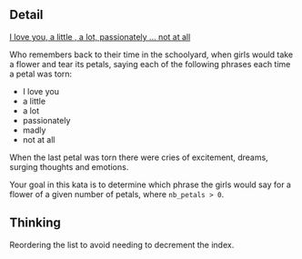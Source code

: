 ## Detail

[I love you, a little , a lot, passionately ... not at all](https://www.codewars.com/kata/i-love-you-a-little-a-lot-passionately-dot-dot-dot-not-at-all/train/haskell)

Who remembers back to their time in the schoolyard, when girls would take a flower and tear its petals, saying each of the following phrases each time a petal was torn:

- I love you
- a little
- a lot
- passionately
- madly
- not at all

When the last petal was torn there were cries of excitement, dreams, surging thoughts and emotions.

Your goal in this kata is to determine which phrase the girls would say for a flower of a given number of petals, where `nb_petals > 0`.

## Thinking

Reordering the list to avoid needing to decrement the index.